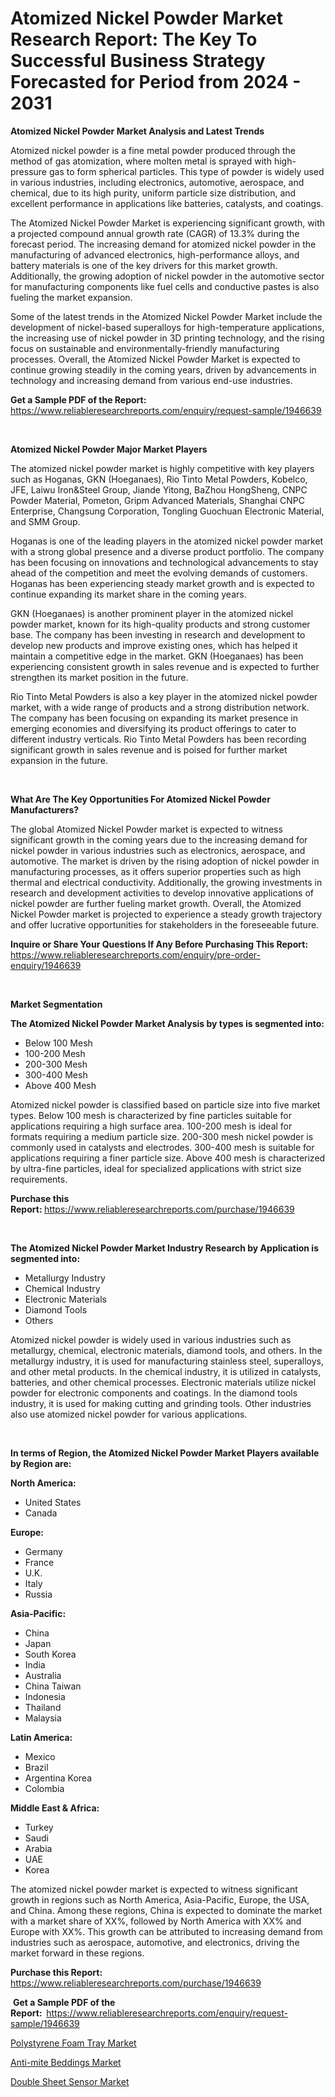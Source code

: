 <p><h1>Atomized Nickel Powder Market Research Report: The Key To Successful Business Strategy Forecasted for Period from 2024 - 2031</h1></p><p><strong>Atomized Nickel Powder Market Analysis and Latest Trends</strong></p>
<p><p>Atomized nickel powder is a fine metal powder produced through the method of gas atomization, where molten metal is sprayed with high-pressure gas to form spherical particles. This type of powder is widely used in various industries, including electronics, automotive, aerospace, and chemical, due to its high purity, uniform particle size distribution, and excellent performance in applications like batteries, catalysts, and coatings.</p><p>The Atomized Nickel Powder Market is experiencing significant growth, with a projected compound annual growth rate (CAGR) of 13.3% during the forecast period. The increasing demand for atomized nickel powder in the manufacturing of advanced electronics, high-performance alloys, and battery materials is one of the key drivers for this market growth. Additionally, the growing adoption of nickel powder in the automotive sector for manufacturing components like fuel cells and conductive pastes is also fueling the market expansion.</p><p>Some of the latest trends in the Atomized Nickel Powder Market include the development of nickel-based superalloys for high-temperature applications, the increasing use of nickel powder in 3D printing technology, and the rising focus on sustainable and environmentally-friendly manufacturing processes. Overall, the Atomized Nickel Powder Market is expected to continue growing steadily in the coming years, driven by advancements in technology and increasing demand from various end-use industries.</p></p>
<p><strong>Get a Sample PDF of the Report:&nbsp;</strong> <a href="https://www.reliableresearchreports.com/enquiry/request-sample/1946639">https://www.reliableresearchreports.com/enquiry/request-sample/1946639</a></p>
<p>&nbsp;</p>
<p><strong>Atomized Nickel Powder Major Market Players</strong></p>
<p><p>The atomized nickel powder market is highly competitive with key players such as Hoganas, GKN (Hoeganaes), Rio Tinto Metal Powders, Kobelco, JFE, Laiwu Iron&Steel Group, Jiande Yitong, BaZhou HongSheng, CNPC Powder Material, Pometon, Gripm Advanced Materials, Shanghai CNPC Enterprise, Changsung Corporation, Tongling Guochuan Electronic Material, and SMM Group.</p><p>Hoganas is one of the leading players in the atomized nickel powder market with a strong global presence and a diverse product portfolio. The company has been focusing on innovations and technological advancements to stay ahead of the competition and meet the evolving demands of customers. Hoganas has been experiencing steady market growth and is expected to continue expanding its market share in the coming years.</p><p>GKN (Hoeganaes) is another prominent player in the atomized nickel powder market, known for its high-quality products and strong customer base. The company has been investing in research and development to develop new products and improve existing ones, which has helped it maintain a competitive edge in the market. GKN (Hoeganaes) has been experiencing consistent growth in sales revenue and is expected to further strengthen its market position in the future.</p><p>Rio Tinto Metal Powders is also a key player in the atomized nickel powder market, with a wide range of products and a strong distribution network. The company has been focusing on expanding its market presence in emerging economies and diversifying its product offerings to cater to different industry verticals. Rio Tinto Metal Powders has been recording significant growth in sales revenue and is poised for further market expansion in the future.</p></p>
<p>&nbsp;</p>
<p><strong>What Are The Key Opportunities For Atomized Nickel Powder Manufacturers?</strong></p>
<p><p>The global Atomized Nickel Powder market is expected to witness significant growth in the coming years due to the increasing demand for nickel powder in various industries such as electronics, aerospace, and automotive. The market is driven by the rising adoption of nickel powder in manufacturing processes, as it offers superior properties such as high thermal and electrical conductivity. Additionally, the growing investments in research and development activities to develop innovative applications of nickel powder are further fueling market growth. Overall, the Atomized Nickel Powder market is projected to experience a steady growth trajectory and offer lucrative opportunities for stakeholders in the foreseeable future.</p></p>
<p><strong>Inquire or Share Your Questions If Any Before Purchasing This Report:</strong> <a href="https://www.reliableresearchreports.com/enquiry/pre-order-enquiry/1946639">https://www.reliableresearchreports.com/enquiry/pre-order-enquiry/1946639</a></p>
<p>&nbsp;</p>
<p><strong>Market Segmentation</strong></p>
<p><strong>The Atomized Nickel Powder Market Analysis by types is segmented into:</strong></p>
<p><ul><li>Below 100 Mesh</li><li>100-200 Mesh</li><li>200-300 Mesh</li><li>300-400 Mesh</li><li>Above 400 Mesh</li></ul></p>
<p><p>Atomized nickel powder is classified based on particle size into five market types. Below 100 mesh is characterized by fine particles suitable for applications requiring a high surface area. 100-200 mesh is ideal for formats requiring a medium particle size. 200-300 mesh nickel powder is commonly used in catalysts and electrodes. 300-400 mesh is suitable for applications requiring a finer particle size. Above 400 mesh is characterized by ultra-fine particles, ideal for specialized applications with strict size requirements.</p></p>
<p><strong>Purchase this Report:&nbsp;</strong><a href="https://www.reliableresearchreports.com/purchase/1946639">https://www.reliableresearchreports.com/purchase/1946639</a></p>
<p>&nbsp;</p>
<p><strong>The Atomized Nickel Powder Market Industry Research by Application is segmented into:</strong></p>
<p><ul><li>Metallurgy Industry</li><li>Chemical Industry</li><li>Electronic Materials</li><li>Diamond Tools</li><li>Others</li></ul></p>
<p><p>Atomized nickel powder is widely used in various industries such as metallurgy, chemical, electronic materials, diamond tools, and others. In the metallurgy industry, it is used for manufacturing stainless steel, superalloys, and other metal products. In the chemical industry, it is utilized in catalysts, batteries, and other chemical processes. Electronic materials utilize nickel powder for electronic components and coatings. In the diamond tools industry, it is used for making cutting and grinding tools. Other industries also use atomized nickel powder for various applications.</p></p>
<p>&nbsp;</p>
<p><strong>In terms of Region, the Atomized Nickel Powder Market Players available by Region are:</strong></p>
<p>
    <p> <strong> North America: </strong>
        <ul>
            <li>United States</li>
            <li>Canada</li>
        </ul>
        </p> 
    <p> <strong> Europe: </strong>
        <ul>
            <li>Germany</li>
            <li>France</li>
            <li>U.K.</li>
            <li>Italy</li>
            <li>Russia</li>
        </ul>
        </p> 
    <p> <strong> Asia-Pacific: </strong>
        <ul>
            <li>China</li>
            <li>Japan</li>
            <li>South Korea</li>
            <li>India</li>
            <li>Australia</li>
            <li>China Taiwan</li>
            <li>Indonesia</li>
            <li>Thailand</li>
            <li>Malaysia</li>
        </ul>
        </p> 
    <p> <strong> Latin America: </strong>
        <ul>
            <li>Mexico</li>
            <li>Brazil</li>
            <li>Argentina Korea</li>
            <li>Colombia</li>
        </ul>
        </p> 
    <p> <strong> Middle East & Africa: </strong>
        <ul>
            <li>Turkey</li>
            <li>Saudi</li>
            <li>Arabia</li>
            <li>UAE</li>
            <li>Korea</li>
        </ul>
    </p>
    </p>
<p><p>The atomized nickel powder market is expected to witness significant growth in regions such as North America, Asia-Pacific, Europe, the USA, and China. Among these regions, China is expected to dominate the market with a market share of XX%, followed by North America with XX% and Europe with XX%. This growth can be attributed to increasing demand from industries such as aerospace, automotive, and electronics, driving the market forward in these regions.</p></p>
<p><strong>Purchase this Report: </strong><a href="https://www.reliableresearchreports.com/purchase/1946639">https://www.reliableresearchreports.com/purchase/1946639</a></p>
<p>&nbsp;<strong>Get a Sample PDF of the Report:&nbsp;&nbsp;</strong><a href="https://www.reliableresearchreports.com/enquiry/request-sample/1946639">https://www.reliableresearchreports.com/enquiry/request-sample/1946639</a></p>
<p><strong></strong></p>
<p><p><a href="https://github.com/ruddyyedelwadw/Market-Research-Report-List-1/blob/main/polystyrene-foam-tray-market.md">Polystyrene Foam Tray Market</a></p><p><a href="https://view.publitas.com/reportprime-1/anti-mite-beddings-market-provides-a-comprehensive-analysis-including-a-macro-overview-of-the-market-as-well-as-micro-details-such-as-market-size-and-competitive-landscape/">Anti-mite Beddings Market</a></p><p><a href="https://view.publitas.com/reportprime-1/double-sheet-sensor-market-research-report-unlocks-analysis-on-the-market-financial-status-market-size-and-market-revenue-upto-2030/">Double Sheet Sensor Market</a></p></p>